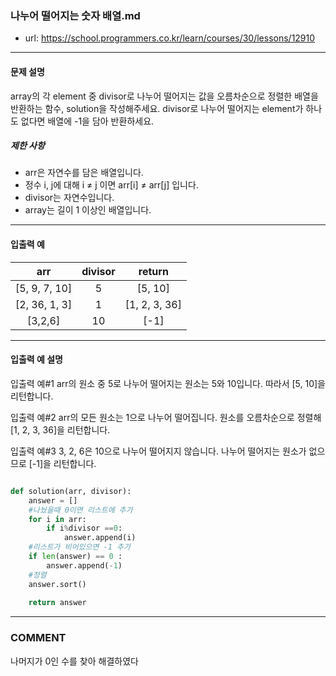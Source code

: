 ### 나누어 떨어지는 숫자 배열.md

 - url: https://school.programmers.co.kr/learn/courses/30/lessons/12910
 
 --------
 
#### 문제 설명
array의 각 element 중 divisor로 나누어 떨어지는 값을 오름차순으로 정렬한 배열을 반환하는 함수, solution을 작성해주세요.
divisor로 나누어 떨어지는 element가 하나도 없다면 배열에 -1을 담아 반환하세요.

##### 제한 사항
 - arr은 자연수를 담은 배열입니다.
 - 정수 i, j에 대해 i ≠ j 이면 arr[i] ≠ arr[j] 입니다.
 - divisor는 자연수입니다.
 - array는 길이 1 이상인 배열입니다.
 
--------
 
#### 입출력 예
|arr|divisor|return|
|:---:|:---:|:---:|
|[5, 9, 7, 10]|5|[5, 10]|
|[2, 36, 1, 3]|1|[1, 2, 3, 36]|
|[3,2,6]|10|[-1]|
 
--------

#### 입출력 예 설명
입출력 예#1
arr의 원소 중 5로 나누어 떨어지는 원소는 5와 10입니다. 따라서 [5, 10]을 리턴합니다.

입출력 예#2
arr의 모든 원소는 1으로 나누어 떨어집니다. 원소를 오름차순으로 정렬해 [1, 2, 3, 36]을 리턴합니다.

입출력 예#3
3, 2, 6은 10으로 나누어 떨어지지 않습니다. 나누어 떨어지는 원소가 없으므로 [-1]을 리턴합니다.

```python

def solution(arr, divisor):
    answer = []
    #나눴을때 0이면 리스트에 추가
    for i in arr:
        if i%divisor ==0:
            answer.append(i)
    #리스트가 비어있으면 -1 추가
    if len(answer) == 0 :
        answer.append(-1)
    #정렬
    answer.sort()
    
    return answer

```

------
### COMMENT
나머지가 0인 수를 찾아 해결하였다


